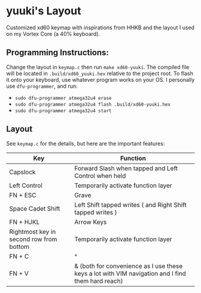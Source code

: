# yuuki's Layout
Customized xd60 keymap with inspirations from HHKB and the layout I used on my Vortex Core (a 40% keyboard).

## Programming Instructions:
Change the layout in `keymap.c` then run `make xd60-yuuki`. The compiled file will be located in `.build/xd60_yuuki.hex` relative to the project root. To flash it onto your keyboard, use whatever program works on your OS. I personally use `dfu-programmer`, and run:
  * `sudo dfu-programmer atmega32u4 erase`
  * `sudo dfu-programmer atmega32u4 flash .build/xd60-yuuki.hex`
  * `sudo dfu-programmer atmega32u4 start`

## Layout
See `keymap.c` for the details, but here are the important features:

| Key                        | Function                           |
| -------------------------- | ---------------------------------- |
| Capslock | Forward Slash when tapped and Left Control when held |
| Left Control | Temporarily activate function layer |
| FN + ESC | Grave |
| Space Cadet Shift | Left Shift tapped writes ( and Right Shift tapped writes )  |
| FN + HJKL | Arrow Keys |
| Rightmost key in second row from bottom | Temporarily activate function layer |
| FN + C | ^ |
| FN + V | & (both for convenience as I use these keys a lot with VIM navigation and I find them hard reach) |